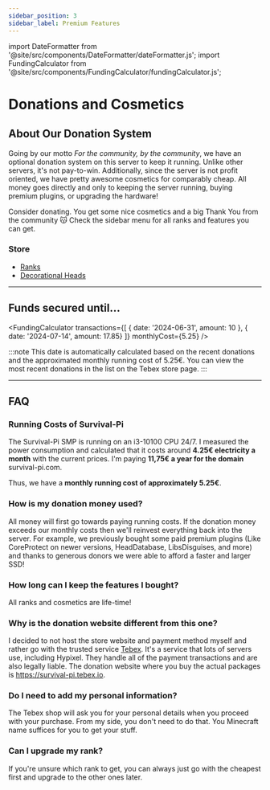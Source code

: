 ```yaml
---
sidebar_position: 3
sidebar_label: Premium Features
---
```


import DateFormatter from '@site/src/components/DateFormatter/dateFormatter.js';
import FundingCalculator from '@site/src/components/FundingCalculator/fundingCalculator.js';

# Donations and Cosmetics

## About Our Donation System

Going by our motto *For the community, by the community*, we have an optional donation system on this server to keep it running. Unlike other servers, it's not pay-to-win. Additionally, since the server is not profit oriented, we have pretty awesome cosmetics for comparably cheap. All money goes directly and only to keeping the server running, buying premium plugins, or upgrading the hardware! 

Consider donating. You get some nice cosmetics and a big Thank You from the community 😽 Check the sidebar menu for all ranks and features you can get.

### Store
- [Ranks](Ranks/ranks.md)
- [Decorational Heads](Heads/heads.md)

---

## Funds secured until...

<!--- The first date is an initial date that I put in based on calculations that funding would end at August 28 but I don't have all of the previous transactions to put into the list. So I just added that "fake" transaction to go to Aug 28.-->
<FundingCalculator
  transactions={[
    { date: '2024-06-31', amount: 10 },
    { date: '2024-07-14', amount: 17.85}
  ]}
  monthlyCost={5.25}
/>

:::note
This date is automatically calculated based on the recent donations and the approximated monthly running cost of 5.25€. You can view the most recent donations in the list on the Tebex store page.
:::

---

## FAQ

### Running Costs of Survival-Pi

The Survival-Pi SMP is running on an i3-10100 CPU 24/7. I measured the power consumption and calculated that it costs around **4.25€ electricity a month** with the current prices. I'm paying **11,75€ a year for the domain** survival-pi.com.

Thus, we have a **monthly running cost of approximately 5.25€**.

### How is my donation money used? 

All money will first go towards paying running costs. If the donation money exceeds our monthly costs then we'll reinvest everything back into the server. For example, we previously bought some paid premium plugins (Like CoreProtect on newer versions, HeadDatabase, LibsDisguises, and more) and thanks to generous donors we were able to afford a faster and larger SSD!

### How long can I keep the features I bought?

All ranks and cosmetics are life-time!

### Why is the donation website different from this one?

I decided to not host the store website and payment method myself and rather go with the trusted service [Tebex](pagename://https://www.tebex.io/). It's a service that lots of servers use, including Hypixel. They handle all of the payment transactions and are also legally liable. The donation website where you buy the actual packages is https://survival-pi.tebex.io.

### Do I need to add my personal information?

The Tebex shop will ask you for your personal details when you proceed with your purchase. From my side, you don't need to do that. You Minecraft name suffices for you to get your stuff.

### Can I upgrade my rank?

If you're unsure which rank to get, you can always just go with the cheapest first and upgrade to the other ones later.